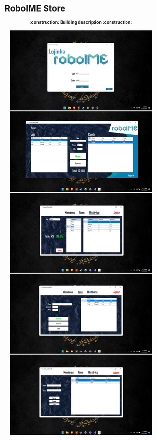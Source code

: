 # RoboIME Store
<h4 align="center"> 
    :construction: Building description
    :construction:
</h4>
<p align ="center">
  <img width ="470" src = "/to_Readme/Login.jpeg">
  <img width ="470" src = "/to_Readme/1.jpeg">
  <img width ="470" src = "/to_Readme/2.jpeg">
  <img width ="470" src = "/to_Readme/3.jpeg">
  <img width ="470" src = "/to_Readme/4.jpeg">
</p>
